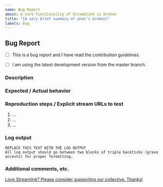 ```yaml
---
name: Bug Report
about: A core functionality of Streamlink is broken
title: "[A very brief summary of what's broken]"
labels: bug
---
```


<!--
Thanks for reporting a bug!
USE THE TEMPLATE. Otherwise your bug report may be rejected.

First, see the contribution guidelines:
https://github.com/streamlink/streamlink/blob/master/CONTRIBUTING.md#contributing-to-streamlink

Bugs are the result of broken functionality within Streamlink's main code base. Use the plugin issue template if your report is about a broken plugin.

Also check the list of open and closed bug reports:
https://github.com/streamlink/streamlink/issues?q=is%3Aissue+label%3A%22bug%22

Please see the text preview to avoid unnecessary formatting errors.
-->


## Bug Report

<!-- Replace the space character between the square brackets with an x in order to check the boxes -->
- [ ] This is a bug report and I have read the contribution guidelines.
- [ ] I am using the latest development version from the master branch.


### Description

<!-- Explain the bug as thoroughly as you can. Don't leave out information which is necessary for us to reproduce and debug this issue. -->


### Expected / Actual behavior

<!-- What do you expect to happen, and what is actually happening? -->


### Reproduction steps / Explicit stream URLs to test

<!-- How can we reproduce this? Please note the exact steps below using the list format supplied. If you need more steps please add them. -->

1. ...
2. ...
3. ...


### Log output

<!--
DEBUG LOG OUTPUT IS REQUIRED for a bug report!
INCLUDE THE ENTIRE COMMAND LINE and make sure to **remove usernames and passwords**

Use the `--loglevel debug` parameter and avoid using parameters which suppress log output.
Debug log includes important details about your platform. Don't remove it.
https://streamlink.github.io/latest/cli.html#cmdoption-loglevel

You can copy the output to https://gist.github.com/ or paste it below.

Don't post screenshots of the log output and instead copy the text from your terminal application.
-->

```
REPLACE THIS TEXT WITH THE LOG OUTPUT
All log output should go between two blocks of triple backticks (grave accents) for proper formatting.
```


### Additional comments, etc.



[Love Streamlink? Please consider supporting our collective. Thanks!](https://opencollective.com/streamlink/donate)
